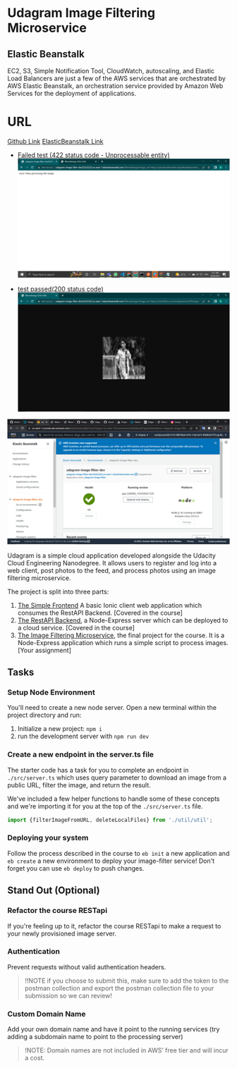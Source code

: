 # Udagram Image Filtering Microservice

## Elastic Beanstalk
EC2, S3, Simple Notification Tool, CloudWatch, autoscaling, and Elastic Load Balancers are just a few of the AWS services that are orchestrated by AWS Elastic Beanstalk, an orchestration service provided by Amazon Web Services for the deployment of applications.

# URL
[Github Link](https://github.com/brian-kipkoech-tanui/Udacity-project2-udagramImageFilter/tree/master)
[ElasticBeanstalk Link](http://udagram-image-filter-dev22222222.us-east-1.elasticbeanstalk.com/)

- [Failed test (422 status code - Unprocessable entity)](http://udagram-image-filter-dev22222222.us-east-1.elasticbeanstalk.com/filteredimage?image_url=https://upload.wikimedia.org/wikipedia/commons/b/bd/Golden_tabby_and_white_kitten_n01.jpg)
![failed deployment screenshot](https://github.com/brian-kipkoech-tanui/Udacity-project2-udagramImageFilter/blob/dev/deployment_screenshots/deployment_screenshot_0_failed.png?raw=true)

- [test passed(200 status code)](http://udagram-image-filter-dev22222222.us-east-1.elasticbeanstalk.com/filteredimage?image_url=https://ichef.bbci.co.uk/onesport/cps/976/cpsprodpb/149BD/production/_126431448_gettyimages-1393565109.jpg)
![deployment screenshot](https://github.com/brian-kipkoech-tanui/Udacity-project2-udagramImageFilter/blob/master/deployment_screenshots/deployment_screenshot1.png?raw=true)

![working elastic Beanstalk scrrenshot](https://github.com/brian-kipkoech-tanui/Udacity-project2-udagramImageFilter/blob/master/deployment_screenshots/deployment_screenshot2.png?raw=true)



Udagram is a simple cloud application developed alongside the Udacity Cloud Engineering Nanodegree. It allows users to register and log into a web client, post photos to the feed, and process photos using an image filtering microservice.

The project is split into three parts:
1. [The Simple Frontend](https://github.com/udacity/cloud-developer/tree/master/course-02/exercises/udacity-c2-frontend)
A basic Ionic client web application which consumes the RestAPI Backend. [Covered in the course]
2. [The RestAPI Backend](https://github.com/udacity/cloud-developer/tree/master/course-02/exercises/udacity-c2-restapi), a Node-Express server which can be deployed to a cloud service. [Covered in the course]
3. [The Image Filtering Microservice](https://github.com/udacity/cloud-developer/tree/master/course-02/project/image-filter-starter-code), the final project for the course. It is a Node-Express application which runs a simple script to process images. [Your assignment]

## Tasks

### Setup Node Environment

You'll need to create a new node server. Open a new terminal within the project directory and run:

1. Initialize a new project: `npm i`
2. run the development server with `npm run dev`

### Create a new endpoint in the server.ts file

The starter code has a task for you to complete an endpoint in `./src/server.ts` which uses query parameter to download an image from a public URL, filter the image, and return the result.

We've included a few helper functions to handle some of these concepts and we're importing it for you at the top of the `./src/server.ts`  file.

```typescript
import {filterImageFromURL, deleteLocalFiles} from './util/util';
```

### Deploying your system

Follow the process described in the course to `eb init` a new application and `eb create` a new environment to deploy your image-filter service! Don't forget you can use `eb deploy` to push changes.

## Stand Out (Optional)

### Refactor the course RESTapi

If you're feeling up to it, refactor the course RESTapi to make a request to your newly provisioned image server.

### Authentication

Prevent requests without valid authentication headers.
> !!NOTE if you choose to submit this, make sure to add the token to the postman collection and export the postman collection file to your submission so we can review!

### Custom Domain Name

Add your own domain name and have it point to the running services (try adding a subdomain name to point to the processing server)
> !NOTE: Domain names are not included in AWS’ free tier and will incur a cost.
